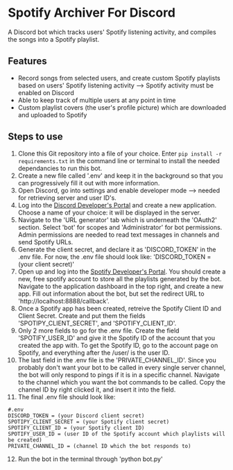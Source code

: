 # Spotify Archiver For Discord
 A Discord bot which tracks users' Spotify listening activity, and compiles the songs into a Spotify playlist.

## Features
- Record songs from selected users, and create custom Spotify playlists based on users' Spotify listening activity --> Spotify activity must be enabled on Discord
- Able to keep track of multiple users at any point in time
- Custom playlist covers (the user's profile picture) which are downloaded and uploaded to Spotify

## Steps to use
1. Clone this Git repository into a file of your choice. Enter `pip install -r requirements.txt` in the command line or terminal to install the needed dependancies to run this bot.
2. Create a new file called '.env' and keep it in the background so that you can progressively fill it out with more information. 
3. Open Discord, go into settings and enable developer mode --> needed for retrieving server and user ID's. 
4. Log into the [Discord Developer's Portal](https://discord.com/developers/applications) and create a new application. Choose a name of your choice: it will be displayed in the server.
5. Navigate to the 'URL generator' tab which is underneath the 'OAuth2' section. Select 'bot' for scopes and 'Administrator' for bot permissions. Admin permissions are needed to read text messages in channels and send Spotify URLs.
6. Generate the client secret, and declare it as 'DISCORD_TOKEN' in the .env file. For now, the .env file should look like: 'DISCORD_TOKEN = (your client secret)'
7. Open up and log into the [Spotify Developer's Portal](https://developer.spotify.com/).  You should create a new, free spotify account to store all the playlists generated by the bot. Navigate to the application dashboard in the top right, and create a new app. Fill out information about the bot, but set the redirect URL to 'http://localhost:8888/callback'.
8. Once a Spotify app has been created, retreive the Spotify Client ID and Client Secret. Create and put them the fields 'SPOTIPY_CLIENT_SECRET', and 'SPOTIFY_CLIENT_ID'. 
9. Only 2 more fields to go for the .env file. Create the field 'SPOTIFY_USER_ID' and give it the Spotify ID of the account that you created the app with. To get the Spotify ID, go to the account page on Spotify, and everything after the /user/ is the user ID.
10. The last field in the .env file is the 'PRIVATE_CHANNEL_ID'. Since you probably don't want your bot to be called in every single server channel, the bot will only respond to pings if it is in a specific channel. Navigate to the channel which you want the bot commands to be called. Copy the channel ID by right clicked it, and insert it into the field.
11. The final .env file should look like:
```
#.env
DISCORD_TOKEN = (your Discord client secret)
SPOTIPY_CLIENT_SECRET = (your Spotify client secret)
SPOTIFY_CLIENT_ID = (your Spotify client ID)
SPOTIFY_USER_ID = (user ID of the Spotify account which playlists will be created)
PRIVATE_CHANNEL_ID = (channel ID which the bot responds to)
```
12. Run the bot in the terminal through 'python bot.py'
